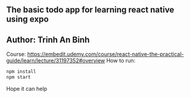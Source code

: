 The basic todo app for learning react native using expo
---
Author: Trinh An Binh
---
Course: https://embedit.udemy.com/course/react-native-the-practical-guide/learn/lecture/31197352#overview
How to run:
```bash
npm install
npm start
```
Hope it can help